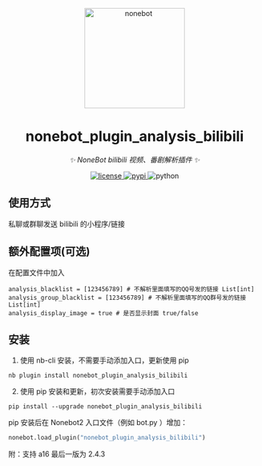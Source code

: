 <!--
 * @Author         : mengshouer
 * @Date           : 2021-03-16 00:00:00
 * @LastEditors    : mengshouer
 * @LastEditTime   : 2021-03-16 00:00:00
 * @Description    : None
 * @GitHub         : https://github.com/mengshouer/nonebot_plugin_analysis_bilibili
-->

<p align="center">
  <a href="https://v2.nonebot.dev/"><img src="https://v2.nonebot.dev/logo.png" width="200" height="200" alt="nonebot"></a>
</p>

<div align="center">

# nonebot_plugin_analysis_bilibili

_✨ NoneBot bilibili 视频、番剧解析插件 ✨_

</div>

<p align="center">
  <a href="https://raw.githubusercontent.com/cscs181/QQ-Github-Bot/master/LICENSE">
    <img src="https://img.shields.io/github/license/cscs181/QQ-Github-Bot.svg" alt="license">
  </a>
  <a href="https://pypi.python.org/pypi/nonebot-plugin-analysis-bilibili">
    <img src="https://img.shields.io/pypi/v/nonebot-plugin-analysis-bilibili.svg" alt="pypi">
  </a>
  <img src="https://img.shields.io/badge/python-3.8+-blue.svg" alt="python">
</p>

## 使用方式

私聊或群聊发送 bilibili 的小程序/链接

## 额外配置项(可选)

在配置文件中加入

```
analysis_blacklist = [123456789] # 不解析里面填写的QQ号发的链接 List[int]
analysis_group_blacklist = [123456789] # 不解析里面填写的QQ群号发的链接 List[int]
analysis_display_image = true # 是否显示封面 true/false
```

## 安装

1. 使用 nb-cli 安装，不需要手动添加入口，更新使用 pip

```
nb plugin install nonebot_plugin_analysis_bilibili
```

2. 使用 pip 安装和更新，初次安装需要手动添加入口

```
pip install --upgrade nonebot_plugin_analysis_bilibili
```

pip 安装后在 Nonebot2 入口文件（例如 bot.py ）增加：

```python
nonebot.load_plugin("nonebot_plugin_analysis_bilibili")
```

附：支持 a16 最后一版为 2.4.3
